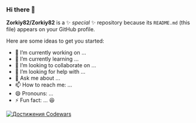 ### Hi there 👋


**Zorkiy82/Zorkiy82** is a ✨ _special_ ✨ repository because its `README.md` (this file) appears on your GitHub profile.

Here are some ideas to get you started:

- 🔭 I’m currently working on ...
- 🌱 I’m currently learning ...
- 👯 I’m looking to collaborate on ...
- 🤔 I’m looking for help with ...
- 💬 Ask me about ...
- 📫 How to reach me: ...
- 😄 Pronouns: ...
- ⚡ Fun fact: ...	:laughing:



[![Достижения Codewars](https://www.codewars.com/users/Zorkiy82/badges/large)](https://www.codewars.com/users/Zorkiy82)


